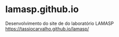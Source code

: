 # lamasp.github.io
Desenvolvimento do site de do laboratório LAMASP
https://tassiocarvalho.github.io/lamasp/
